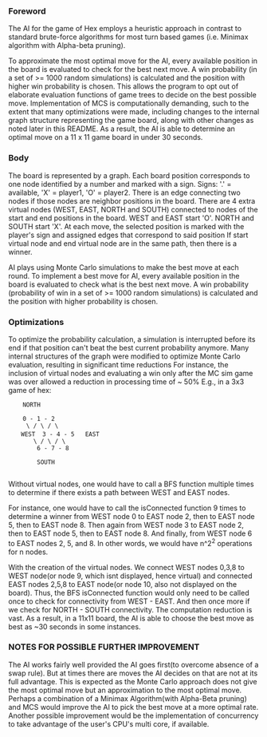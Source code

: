 ### Foreword
The AI for the game of Hex employs a heuristic approach in contrast to standard brute-force algorithms for most turn based 
games (i.e.  Minimax algorithm with Alpha-beta pruning). 

To approximate the most optimal move for the AI, every available 
position in the  board is evaluated to check for the best next move. A win probability (in a set of >= 1000 random simulations) 
is calculated and the position with higher win probability is chosen. This allows the program to opt out of elaborate 
evaluation functions of game trees to decide on the best possible move. Implementation of MCS is computationally demanding, 
such to the extent that many optimizations were made, including changes to the internal graph structure representing the 
game board, along with other changes as noted later in this README. 
As a result, the AI is able to determine an optimal move on a 11 x 11 game board in under 30 seconds.


### Body
The board is represented by a graph.
Each board position corresponds to one node identified by a number and marked with a sign.
Signs: '.' = available, 'X' = player1, 'O' = player2.
There is an edge connecting two nodes if those nodes are neighbor positions in the board. 
There are 4 extra virtual nodes (WEST, EAST, NORTH and SOUTH) connected to nodes of the start and end positions in the board.
WEST and EAST start 'O'. NORTH and SOUTH start 'X'.
At each move, the selected position is marked with the player's sign and assigned edges that correspond to said position
If start virtual node and end virtual node are in the same path, then there is a winner.

AI plays using Monte Carlo simulations to make the best move at each round.
To implement a best move for AI, every available position in the board is evaluated to check what is the best next move. 
A win probability (probability of win in a set of >= 1000 random simulations) is calculated and the position with
higher probability is chosen.


### Optimizations
To optimize the probability calculation, a simulation is interrupted before its end if that position can't beat the best current
probability anymore. 
Many internal structures of the graph were modified to optimize Monte Carlo evaluation, resulting in significant
time reductions
For instance, the inclusion of virtual nodes and evaluating a win only after the MC sim game was over
allowed a reduction in processing time of ~ 50%
E.g., in a 3x3 game of hex:

```
	NORTH

	0 - 1 - 2
	 \ / \ / \
  ㅤWEST  3 - 4 - 5   EAST
	   \ / \ / \
	    6 - 7 - 8 

		SOUTH
		
```
		

Without virtual nodes, one would have to call a BFS function multiple times to determine if there exists a path
between WEST and EAST nodes. 

For instance, one would have to call the isConnected function 9 times to determine a winner from 
WEST node 0 to EAST node 2, then to EAST node 5, then to EAST node 8.
Then again from WEST node 3 to EAST node 2, then to EAST node 5, then to EAST node 8.
And finally, from WEST node 6 to EAST nodes 2, 5, and 8.
In other words, we would have n^2<sup>2</sup> operations for n nodes.

With the creation of the virtual nodes. We connect WEST nodes 0,3,8 to WEST node(or node 9, which isnt displayed, hence virtual)
and connected EAST nodes 2,5,8 to EAST node(or node 10, also not displayed on the board). 
Thus, the BFS isConnected function would only need to be called once to check for connectivity from WEST - EAST.
And then once more if we check for NORTH - SOUTH connectivity. The computation reduction is vast.
As a result, in a 11x11 board, the AI is able to choose the best move as best as ~30 seconds in some instances. 


### NOTES FOR POSSIBLE FURTHER IMPROVEMENT
The AI works fairly well provided the AI goes first(to overcome absence of a swap rule). But at times there are moves
the AI decides on that are not at its full advantage. This is expected as the Monte Carlo approach does not give
the most optimal move but an approximation to the most optimal move.
Perhaps a combination of a Minimax Algorithm(with Alpha-Beta pruning) and MCS would improve the AI to pick the best
move at a more optimal rate. Another possible improvement would be the implementation of concurrency to take advantage of the 
user's CPU's multi core, if available.
